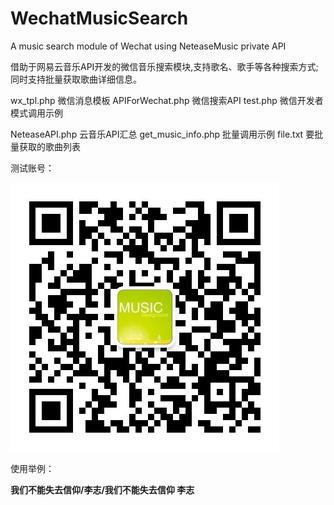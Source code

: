 # WechatMusicSearch
A music search module of Wechat using NeteaseMusic private API

借助于网易云音乐API开发的微信音乐搜索模块,支持歌名、歌手等各种搜索方式;
同时支持批量获取歌曲详细信息。

wx_tpl.php  微信消息模板
APIForWechat.php  微信搜索API
test.php  微信开发者模式调用示例

NeteaseAPI.php  云音乐API汇总
get_music_info.php  批量调用示例
file.txt  要批量获取的歌曲列表

测试账号：

![QRC](https://github.com/vino24/WechatMusicSearch/blob/master/asset/qrcode.jpg)

使用举例：

**我们不能失去信仰/李志/我们不能失去信仰 李志**

